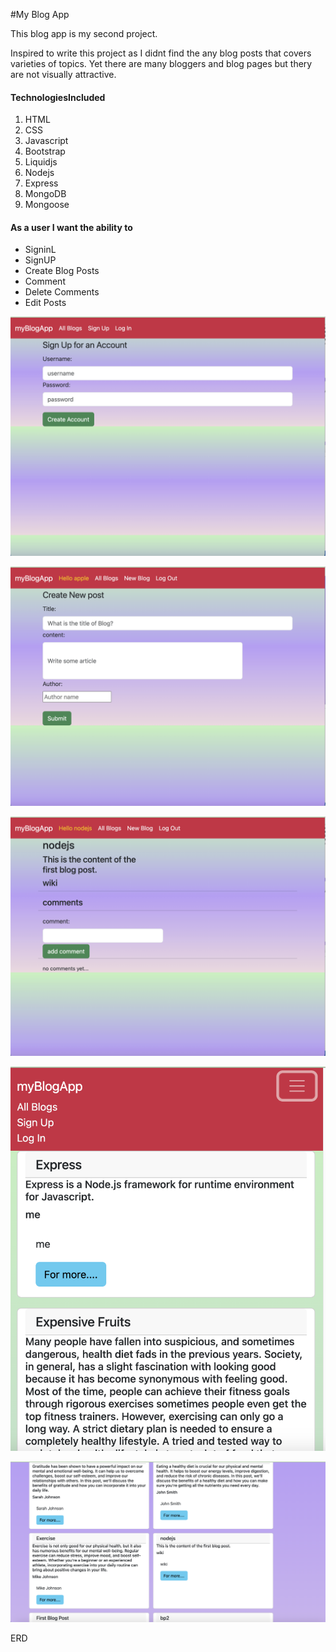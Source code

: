 #My Blog App 

This blog app is my second project.</br>

Inspired to write this project as I didnt find the any blog posts that covers varieties of topics. Yet there are many bloggers and blog pages but thery are not visually attractive.
</hr>

<h4>TechnologiesIncluded </h4>
<ol>
<li>HTML</li>
<li>CSS</li>
<li>Javascript</li>
<li>Bootstrap</li>
<li>Liquidjs</li>
<li>Nodejs</li>
<li>Express</li>
<li>MongoDB</li>
<li>Mongoose</li>
</ol>
</hr>
<h4>As a user I want the ability to </h4>

<ul>
<li>SigninL</li>
<li>SignUP</li>
<li>Create Blog Posts</li>
<li>Comment</li>
<li>Delete Comments</li>
<li>Edit Posts</li>
</ul>
</hr>

![Alt text](images/sign_inhot%202023-02-01%20at%201.08.54%20PM.png)

![Alt text](images/CreatePost.png)

![Alt text](images/comments.png)

![Alt text](images/mobilenavigation.png)

![Alt text](images/Screenshot%202023-02-01%20at%208.35.21%20AM.png)

</hr>

<p>ERD</p>


